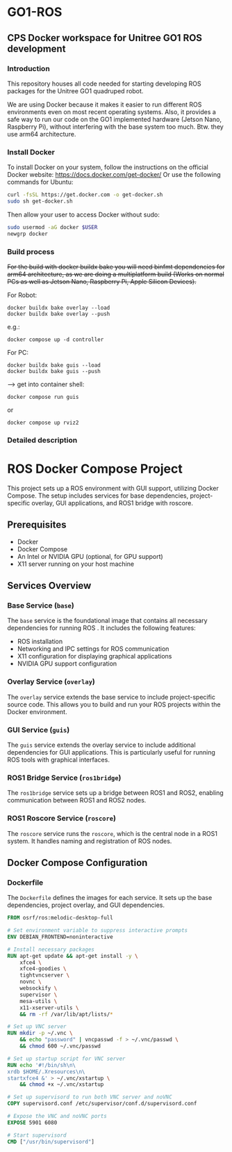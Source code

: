 # GO1-ROS
## CPS Docker workspace for Unitree GO1 ROS development

### Introduction
This repository houses all code needed for starting developing ROS packages for the Unitree GO1 quadruped robot.

We are using Docker because it makes it easier to run different ROS environments even on most recent operating systems. Also, it provides a safe way to run our code on the GO1 implemented hardware (Jetson Nano, Raspberry Pi), without interfering with the base system too much. Btw. they use arm64 architecture.

### Install Docker
To install Docker on your system, follow the instructions on the official Docker website: https://docs.docker.com/get-docker/
Or use the following commands for Ubuntu:

```bash
curl -fsSL https://get.docker.com -o get-docker.sh
sudo sh get-docker.sh
```
Then allow your user to access Docker without sudo:
```bash
sudo usermod -aG docker $USER
newgrp docker
```


### Build process
~~For the build with docker buildx bake you will need binfmt dependencies for arm64 architecture, as we are doing a multiplatform build (Works on normal PCs as well as Jetson Nano, Raspberry Pi, Apple Silicon Devices).~~

For Robot:
```
docker buildx bake overlay --load
docker buildx bake overlay --push
```
e.g.:
```
docker compose up -d controller
```
For PC:
```
docker buildx bake guis --load
docker buildx bake guis --push
```
--> get into container shell:
```
docker compose run guis
```
or
```
docker compose up rviz2
```


### Detailed description

# ROS  Docker Compose Project

This project sets up a ROS  environment with GUI support, utilizing Docker Compose. The setup includes services for base dependencies, project-specific overlay, GUI applications, and ROS1 bridge with roscore.

## Prerequisites

- Docker
- Docker Compose
- An Intel or NVIDIA GPU (optional, for GPU support)
- X11 server running on your host machine

## Services Overview

### Base Service (`base`)

The `base` service is the foundational image that contains all necessary dependencies for running ROS . It includes the following features:

- ROS  installation
- Networking and IPC settings for ROS communication
- X11 configuration for displaying graphical applications
- NVIDIA GPU support configuration

### Overlay Service (`overlay`)

The `overlay` service extends the base service to include project-specific source code. This allows you to build and run your ROS projects within the Docker environment.

### GUI Service (`guis`)

The `guis` service extends the overlay service to include additional dependencies for GUI applications. This is particularly useful for running ROS tools with graphical interfaces.

### ROS1 Bridge Service (`ros1bridge`)

The `ros1bridge` service sets up a bridge between ROS1 and ROS2, enabling communication between ROS1 and ROS2 nodes.

### ROS1 Roscore Service (`roscore`)

The `roscore` service runs the `roscore`, which is the central node in a ROS1 system. It handles naming and registration of ROS nodes.

## Docker Compose Configuration

### Dockerfile

The `Dockerfile` defines the images for each service. It sets up the base dependencies, project overlay, and GUI dependencies.

```Dockerfile
FROM osrf/ros:melodic-desktop-full

# Set environment variable to suppress interactive prompts
ENV DEBIAN_FRONTEND=noninteractive

# Install necessary packages
RUN apt-get update && apt-get install -y \
    xfce4 \
    xfce4-goodies \
    tightvncserver \
    novnc \
    websockify \
    supervisor \
    mesa-utils \
    x11-xserver-utils \
    && rm -rf /var/lib/apt/lists/*

# Set up VNC server
RUN mkdir -p ~/.vnc \
    && echo "password" | vncpasswd -f > ~/.vnc/passwd \
    && chmod 600 ~/.vnc/passwd

# Set up startup script for VNC server
RUN echo '#!/bin/sh\n\
xrdb $HOME/.Xresources\n\
startxfce4 &' > ~/.vnc/xstartup \
    && chmod +x ~/.vnc/xstartup

# Set up supervisord to run both VNC server and noVNC
COPY supervisord.conf /etc/supervisor/conf.d/supervisord.conf

# Expose the VNC and noVNC ports
EXPOSE 5901 6080

# Start supervisord
CMD ["/usr/bin/supervisord"]
